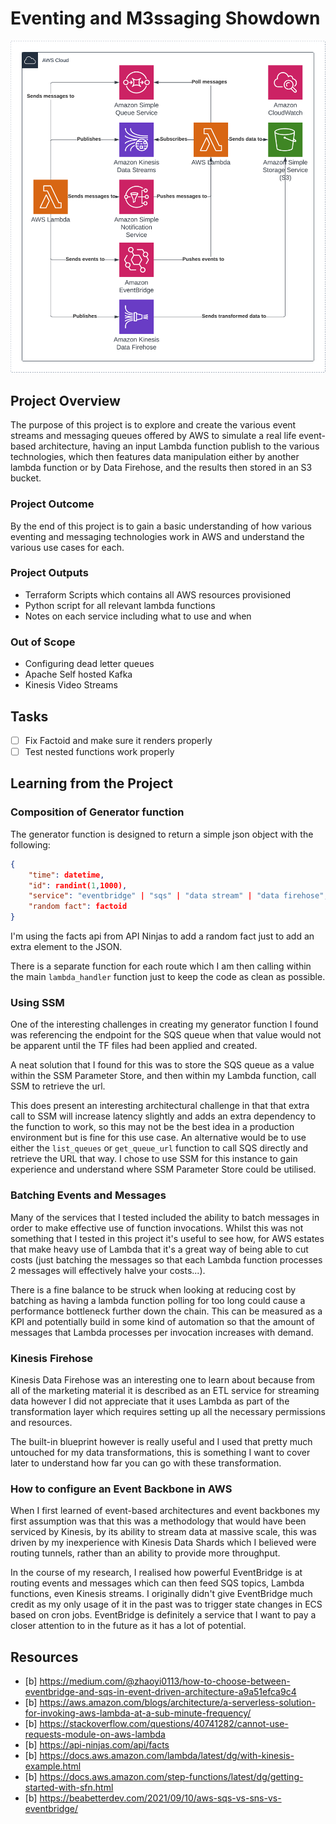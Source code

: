 # Eventing and M3ssaging Showdown
![Eventing Architecture](./04%20-%20Eventing%20and%20Messaging%20Showdown%20-%20Page%201.png)
## Project Overview
The purpose of this project is to explore and create the various event streams and messaging queues offered by AWS to simulate a real life event-based architecture, having an input Lambda function publish to the various technologies, which then features data manipulation either by another lambda function or by Data Firehose, and the results then stored in an S3 bucket.
### Project Outcome
By the end of this project is to gain a basic understanding of how various eventing and messaging technologies work in AWS and understand the various use cases for each.
### Project Outputs
- Terraform Scripts which contains all AWS resources provisioned
- Python script for all relevant lambda functions
- Notes on each service including what to use and when
### Out of Scope
- Configuring dead letter queues
- Apache Self hosted Kafka
- Kinesis Video Streams

## Tasks
- [ ] Fix Factoid and make sure it renders properly
- [ ] Test nested functions work properly

## Learning from the Project

### Composition of Generator function
The generator function is designed to return a simple json object with the following:
```json
{
	"time": datetime,
	"id": randint(1,1000),
	"service": "eventbridge" | "sqs" | "data stream" | "data firehose",
	"random fact": factoid
}
```

I'm using the facts api from API Ninjas to add a random fact just to add an extra element to the JSON.

There is a separate function for each route which I am then calling within the main `lambda_handler` function just to keep the code as clean as possible.

### Using SSM
One of the interesting challenges in creating my generator function I found was referencing the endpoint for the SQS queue when that value would not be apparent until the TF files had been applied and created.

A neat solution that I found for this was to store the SQS queue as a value within the SSM Parameter Store, and then within my Lambda function, call SSM to retrieve the url. 

This does present an interesting architectural challenge in that that extra call to SSM will increase latency slightly and adds an extra dependency to the function to work, so this may not be the best idea in a production environment but is fine for this use case. An alternative would be to use either the `list_queues` or `get_queue_url` function to call SQS directly and retrieve the URL that way. I chose to use SSM for this instance to gain experience and understand where SSM Parameter Store could be utilised.
### Batching Events and Messages
Many of the services that I tested included the ability to batch messages in order to make effective use of function invocations. Whilst this was not something that I tested in this project it's useful to see how, for AWS estates that make heavy use of Lambda that it's a great way of being able to cut costs (just batching the messages so that each Lambda function processes 2 messages will effectively halve your costs...).

There is a fine balance to be struck when looking at reducing cost by batching as having a lambda function polling for too long could cause a performance bottleneck further down the chain. This can be measured as a KPI and potentially build in some kind of automation so that the amount of messages that Lambda processes per invocation increases with demand.

### Kinesis Firehose
Kinesis Data Firehose was an interesting one to learn about because from all of the marketing material it is described as an ETL service for streaming data however I did not appreciate that it uses Lambda as part of the transformation layer which requires setting up all the necessary permissions and resources.

The built-in blueprint however is really useful and I used that pretty much untouched for my data transformations, this is something I want to cover later to understand how far you can go with these transformation.

### How to configure an Event Backbone in AWS
When I first learned of event-based architectures and event backbones my first assumption was that this was a methodology that would have been serviced by Kinesis, by its ability to stream data at massive scale, this was driven by my inexperience with Kinesis Data Shards which I believed were routing tunnels, rather than an ability to provide more throughput.

In the course of my research, I realised how powerful EventBridge is at routing events and messages which can then feed SQS topics, Lambda functions, even Kinesis streams. I originally didn't give EventBridge much credit as my only usage of it in the past was to trigger state changes in ECS based on cron jobs. EventBridge is definitely a service that I want to pay a closer attention to in the future as it has a lot of potential.

## Resources
- [b] https://medium.com/@zhaoyi0113/how-to-choose-between-eventbridge-and-sqs-in-event-driven-architecture-a9a51efca9c4
- [b] https://aws.amazon.com/blogs/architecture/a-serverless-solution-for-invoking-aws-lambda-at-a-sub-minute-frequency/
- [b] https://stackoverflow.com/questions/40741282/cannot-use-requests-module-on-aws-lambda
- [b] https://api-ninjas.com/api/facts
- [b] https://docs.aws.amazon.com/lambda/latest/dg/with-kinesis-example.html
- [b] https://docs.aws.amazon.com/step-functions/latest/dg/getting-started-with-sfn.html
- [b] https://beabetterdev.com/2021/09/10/aws-sqs-vs-sns-vs-eventbridge/